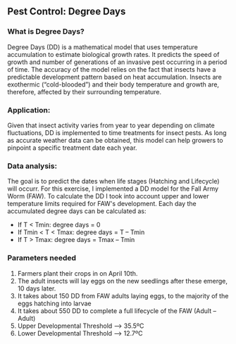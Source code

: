 
## Pest Control: Degree Days

### What is Degree Days?

Degree Days (DD) is a mathematical model that uses temperature accumulation to estimate biological growth rates. It predicts the speed of growth and number of generations of an invasive pest occurring in a period of time. The accuracy of the model relies on the fact that insects have a predictable development pattern based on heat accumulation. Insects are exothermic (“cold-blooded”) and their body temperature and growth are, therefore, affected by their surrounding temperature. 

### Application:

Given that insect activity varies from year to year depending on climate fluctuations, DD is implemented to time treatments for insect pests. As long as accurate weather data can be obtained, this model can help growers to pinpoint a specific treatment date each year.

### Data analysis:

The goal is to predict the dates when life stages (Hatching and Lifecycle) will occurr. For this exercise, I implemented a DD model for the Fall Army Worm (FAW). To calculate the DD I took into account upper and lower temperature limits required for FAW's development.
Each day the accumulated degree days can be calculated as:
- If T < Tmin:        degree days = 0
- If Tmin < T < Tmax: degree days = T – Tmin
- If T > Tmax:	      degree days = Tmax – Tmin

### Parameters needed

1. Farmers plant their crops in on April 10th.
2. The adult insects will lay eggs on the new seedlings after these emerge, 10 days later.
3. It takes about 150 DD from FAW adults laying eggs, to the majority of the eggs hatching into larvae
4. It takes about 550 DD to complete a full lifecycle of the FAW  (Adult – Adult)
5. Upper Developmental Threshold --> 35.5ºC
6. Lower Developmental Threshold --> 12.7ºC
